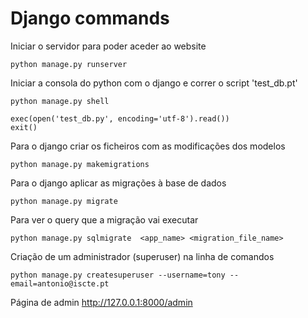 # Django commands

Iniciar o servidor para poder aceder ao website
```shell
python manage.py runserver
```

Iniciar a consola do python com o django e correr o script 'test_db.pt'
```shell
python manage.py shell

exec(open('test_db.py', encoding='utf-8').read())
exit()
```

Para o django criar os ficheiros com as modificações dos modelos
```shell
python manage.py makemigrations
```

Para o django aplicar as migrações à base de dados
```shell
python manage.py migrate
```

Para ver o query que a migração vai executar
```shell
python manage.py sqlmigrate  <app_name> <migration_file_name>
```

Criação de um administrador (superuser) na linha de comandos
```shell
python manage.py createsuperuser --username=tony --email=antonio@iscte.pt
```

Página de admin
http://127.0.0.1:8000/admin